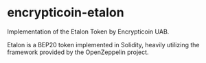encrypticoin-etalon
=====

Implementation of the Etalon Token by Encrypticoin UAB.

Etalon is a BEP20 token implemented in Solidity, heavily utilizing the framework provided by the OpenZeppelin project.
